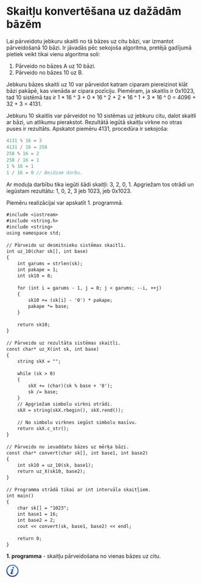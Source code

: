 # Skaitļu konvertēšana uz dažādām bāzēm

Lai pārveidotu jebkuru skaitli no tā bāzes uz citu bāzi, var izmantot pārveidošanā 10 bāzi. Ir jāvadās pēc sekojoša algoritma, pretējā gadījumā pietiek veikt tikai vienu algoritma soli:

1. Pārveido no bāzes A uz 10 bāzi.
1. Pārveido no bāzes 10 uz B.

Jebkuru bāzes skaitli uz 10 var pārveidot katram ciparam piereizinot klāt bāzi pakāpē, kas vienāda ar cipara pozīciju. Piemēram, ja skaitlis ir 0x1023, tad 10 sistēmā tas ir 1 * 16 ^ 3 + 0 * 16 ^ 2 + 2 * 16 ^ 1 + 3 * 16 ^ 0 = 4096 + 32 + 3 = 4131.

Jebkuru 10 skaitlis var pārveidot no 10 sistēmas uz jebkuru citu, dalot skaitli ar bāzi, un atlikumu pierakstot. Rezultātā iegūtā skaitļu virkne no otras puses ir rezultāts. Apskatot piemēru 4131, procedūra ir sekojoša:

```cpp
4131 % 16 = 3
4131 / 16 = 258
258 % 16 = 2
258 / 16 = 1
1 % 16 = 1
1 / 16 = 0 // Beidzam darbu.
```

Ar moduļa darbību tika iegūti šādi skaitļi: 3, 2, 0, 1. Apgriežam tos otrādi un iegūstam rezultātu: 1, 0, 2, 3 jeb 1023, jeb 0x1023.

Piemēru realizācijai var apskatīt 1. programmā.

```
#include <iostream>
#include <string.h>
#include <string>
using namespace std;

// Pārveido uz desmitnieku sistēmas skaitli.
int uz_10(char sk[], int base)
{
    int garums = strlen(sk);
    int pakape = 1;
    int sk10 = 0;

    for (int i = garums - 1, j = 0; j < garums; --i, ++j)
    {
        sk10 += (sk[i] - '0') * pakape;
        pakape *= base;
    }

    return sk10;
}

// Pārveido uz rezultāta sistēmas skaitli.
const char* uz_X(int sk, int base)
{
    string skX = "";

    while (sk > 0)
    {
        skX += (char)(sk % base + '0');
        sk /= base;
    }
    // Apgriežam simbolu virkni otrādi.
    skX = string(skX.rbegin(), skX.rend());

    // No simbolu virknes iegūst simbolu masīvu.
    return skX.c_str();
}

// Pārveido no ievaddatu bāzes uz mērķa bāzi.
const char* convert(char sk[], int base1, int base2)
{
    int sk10 = uz_10(sk, base1);
    return uz_X(sk10, base2);
}

// Programma strādā tikai ar int intervāla skaitļiem.
int main()
{
    char sk[] = "1023";
    int base1 = 16;
    int base2 = 2;
    cout << convert(sk, base1, base2) << endl;

    return 0;
}
```

**1. programma** - skaitļu pārveidošana no vienas bāzes uz citu.

<a href="http://en.wikipedia.org/wiki/Positional_notation" target="_blank">![Vairāk informācija](/media/theory/information.png)</a>
